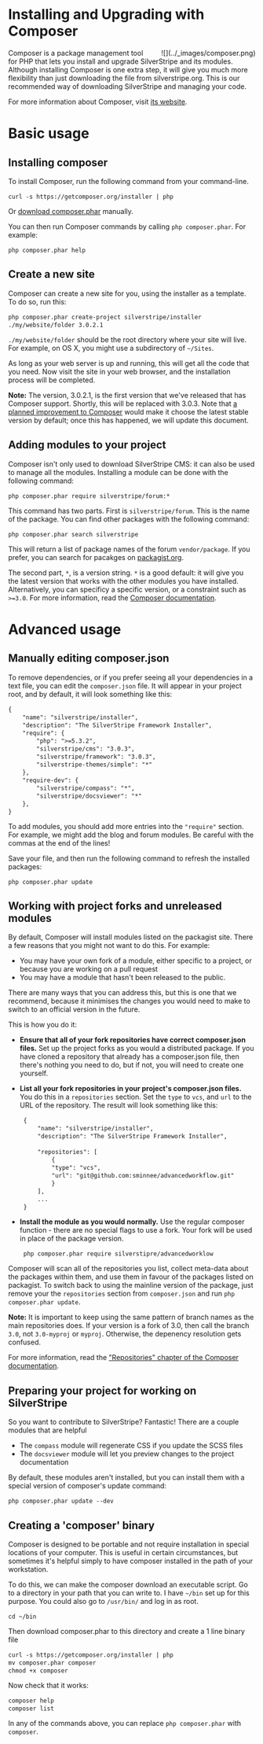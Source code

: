 # Installing and Upgrading with Composer

<div markdown='1' style="float: right; margin-left: 20px">
![](../_images/composer.png)
</div>

Composer is a package management tool for PHP that lets you install and upgrade SilverStripe and its modules.  Although installing Composer is one extra step, it will give you much more flexibility than just downloading the file from silverstripe.org. This is our recommended way of downloading SilverStripe and managing your code.

For more information about Composer, visit [its website](http://getcomposer.org/).

# Basic usage

## Installing composer

To install Composer, run the following command from your command-line.

	curl -s https://getcomposer.org/installer | php

Or [download composer.phar](http://getcomposer.org/composer.phar) manually.

You can then run Composer commands by calling `php composer.phar`.  For example:

	php composer.phar help
	
## Create a new site

Composer can create a new site for you, using the installer as a template.  To do so, run this:

	php composer.phar create-project silverstripe/installer ./my/website/folder 3.0.2.1

`./my/website/folder` should be the root directory where your site will live.  For example, on OS X, you might use a subdirectory of `~/Sites`.

As long as your web server is up and running, this will get all the code that you need.  Now visit the site in your web
browser, and the installation process will be completed.

**Note:** The version, 3.0.2.1, is the first version that we've released that has Composer support.  Shortly, this will be replaced with 3.0.3.  Note that [a planned improvement to Composer](https://github.com/composer/composer/issues/957) would make it choose the latest stable version by default; once this has happened, we will update this document.

## Adding modules to your project

Composer isn't only used to download SilverStripe CMS: it can also be used to manage all the modules.  Installing a module can be done with the following command:

	php composer.phar require silverstripe/forum:*

This command has two parts.  First is `silverstripe/forum`. This is the name of the package.  You can find other packages with the following command:

	php composer.phar search silverstripe

This will return a list of package names of the forum `vendor/package`.  If you prefer, you can search for pacakges on [packagist.org](https://packagist.org/search/?q=silverstripe).

The second part, `*`, is a version string.  `*` is a good default: it will give you the latest version that works with the other modules you have installed.  Alternatively, you can specificy a specific version, or a constraint such as `>=3.0`.  For more information, read the [Composer documentation](http://getcomposer.org/doc/01-basic-usage.md#the-require-key).

# Advanced usage

## Manually editing composer.json

To remove dependencies, or if you prefer seeing all your dependencies in a text file, you can edit the `composer.json` file.  It will appear in your project root, and by default, it will look something like this:

	{
		"name": "silverstripe/installer",
		"description": "The SilverStripe Framework Installer",
		"require": {
			"php": ">=5.3.2",
			"silverstripe/cms": "3.0.3",
			"silverstripe/framework": "3.0.3",
			"silverstripe-themes/simple": "*"
		},
		"require-dev": {
			"silverstripe/compass": "*",
			"silverstripe/docsviewer": "*"
		},
	}
	
To add modules, you should add more entries into the `"require"` section.  For example, we might add the blog and forum modules.  Be careful with the commas at the end of the lines!

Save your file, and then run the following command to refresh the installed packages:

	php composer.phar update

## Working with project forks and unreleased modules

By default, Composer will install modules listed on the packagist site.  There a few reasons that you might not
want to do this.  For example:

 * You may have your own fork of a module, either specific to a project, or because you are working on a pull request
 * You may have a module that hasn't been released to the public.

There are many ways that you can address this, but this is one that we recommend, because it minimises the changes you would need to make to switch to an official version in the future.

This is how you do it:

 * **Ensure that all of your fork repositories have correct composer.json files.** Set up the project forks as you would a distributed package.  If you have cloned a repository that already has a composer.json file, then there's nothing you need to do, but if not, you will need to create one yourself.

 * **List all your fork repositories in your project's composer.json files.**  You do this in a `repositories` section.  Set the `type` to `vcs`, and `url` to the URL of the repository.  The result will look something like this:

 		{
 			"name": "silverstripe/installer",
 			"description": "The SilverStripe Framework Installer",

 			"repositories": [
 				{
 				"type": "vcs",
 				"url": "git@github.com:sminnee/advancedworkflow.git"
 				}
 			],
 			...
 		}

 * **Install the module as you would normally.** Use the regular composer function - there are no special flags to use a fork. Your fork will be used in place of the package version.

 		php composer.phar require silverstipre/advancedworklow

Composer will scan all of the repositories you list, collect meta-data about the packages within them, and use them in favour of the packages listed on packagist.  To switch back to using the mainline version of the package, just remove your the `repositories` section from `composer.json` and run `php composer.phar update`.

**Note:** It is important to keep using the same pattern of branch names as the main repositories does. If your version is a fork of 3.0, then call the branch `3.0`, not `3.0-myproj` or `myproj`. Otherwise, the depenency resolution gets confused.

For more information, read the ["Repositories" chapter of the Composer documentation](http://getcomposer.org/doc/05-repositories.md).

## Preparing your project for working on SilverStripe

So you want to contribute to SilverStripe? Fantastic! There are a couple modules that are helpful

 * The `compass` module will regenerate CSS if you update the SCSS files
 * The `docsviewer` module will let you preview changes to the project documentation

By default, these modules aren't installed, but you can install them with a special version of composer's update command:

	php composer.phar update --dev

## Creating a 'composer' binary

Composer is designed to be portable and not require installation in special locations of your computer.  This is
useful in certain circumstances, but sometimes it's helpful simply to have composer installed in the path of your workstation.

To do this, we can make the composer download an executable script.  Go to a directory in your path that you can write to.  I have `~/bin` set up for this purpose.  You could also go to `/usr/bin/` and log in as root.

	cd ~/bin

Then download composer.phar to this directory and create a 1 line binary file

	curl -s https://getcomposer.org/installer | php
	mv composer.phar composer
	chmod +x composer

Now check that it works:

	composer help
	composer list

In any of the commands above, you can replace `php composer.phar` with `composer`.